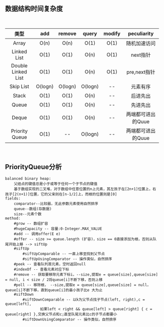 ## 数据结构时间复杂度
<br/>

|  类型  |   add  | remove |  query | modify | peculiarity |
| :----: | :----: | :----: | :----: | :----: | :----: |
| Array  | O(n) | O(n) | O(1) | O(1) | 随机加速访问 |
| Linked List | O(1) | O(1) | O(n) | O(1) | next指针 |
| Double Linked List | O(1) | O(1) | O(n) | O(1) | pre,next指针 |
| Skip List | O(logn) | O(logn) | O(logn) | -- | 元素有序 |
| Stack | O(1) | O(1) | O(n) | -- | 后进先出 |
| Queue | O(1) | O(1) | O(n) | -- | 先进先出 |
| Deque | O(1) | O(1) | O(n) | -- | 两端都可进出的Quue |
| Priority Queue | O(1) | -- | O(logn) | -- | 两端都可进出的Quue |
<br/>

## PriorityQueue分析
```
balanced binary heap:
	父结点的键值总是小于或等于任何一个子节点的键值
	基于数组实现的二叉堆，对于数组中任意位置的n上元素，其左孩子在[2n+1]位置上，右孩子[2(n+1)]位置，它的父亲则在[n-1/2]上，而根的位置则是[0]
fields:
	comparator--比较器，无此参数元素使用自然排序
	queue--数组(存数据)
	size--元素个数
method:
	#grow -- 数组扩容
	#hugeCapacity -- 容量:0-Integer.MAX_VALUE
	#add -- 调用offer(E e)
	#offer -- size >= queue.length (扩容)，size == 0直接添加为根，否则从队尾开始上移 --> siftUp
	#siftUp
		#siftUpComparable -- 一直上移至找到父节点
		#siftUpUsingComparator -- 操作类似，自然排序
	#peek -- 查看队列首元素，空时返回null
	#indexOf -- 查看元素对应下标
	#remove -- 获取要移除元素下标i，--size,提取e = queue[size],queue[size] = null, i < size / 2将queue[i]不断下移，否则上移
	#poll -- 移除根， --size,提取e = queue[size],queue[size] = null，queue[i]不断下移，直到queue[i]的最小孩子比e 大为止
	#siftDown
		#siftDownComparable	-- 以k为父节点找子节点(left, right),c = queue[left], 
				如果left < right && queue[left] > queue[right] { c = queue[right] },交换父节点和c;直至队尾元素比c的子节点都要小
		#siftDownUsingComparator -- 操作类似，自然排序
```